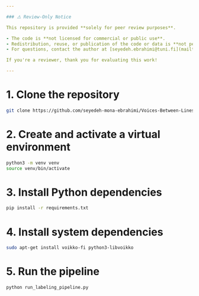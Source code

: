 ```yaml
---

### ⚠️ Review-Only Notice

This repository is provided **solely for peer review purposes**.

- The code is **not licensed for commercial or public use**.
- Redistribution, reuse, or publication of the code or data is **not permitted**.
- For questions, contact the author at [seyedeh.ebrahimi@tuni.fi](mailto:seyedeh.ebrahimi@tuni.fi).

If you're a reviewer, thank you for evaluating this work!

---
```



# 1. Clone the repository
```bash
git clone https://github.com/seyedeh-mona-ebrahimi/Voices-Between-Lines.git
```

# 2. Create and activate a virtual environment
```bash
python3 -m venv venv
source venv/bin/activate
```

# 3. Install Python dependencies
```bash
pip install -r requirements.txt
```

# 4. Install system dependencies
```bash
sudo apt-get install voikko-fi python3-libvoikko
```

# 5. Run the pipeline
```bash
python run_labeling_pipeline.py
```
